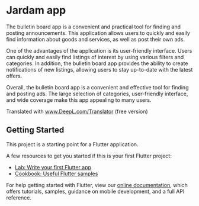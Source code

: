 # Jardam app

The bulletin board app is a convenient and practical tool for finding and posting announcements. This application allows users to quickly and easily find information about goods and services, as well as post their own ads.

One of the advantages of the application is its user-friendly interface. Users can quickly and easily find listings of interest by using various filters and categories. In addition, the bulletin board app provides the ability to create notifications of new listings, allowing users to stay up-to-date with the latest offers.

Overall, the bulletin board app is a convenient and effective tool for finding and posting ads. The large selection of categories, user-friendly interface, and wide coverage make this app appealing to many users.

Translated with www.DeepL.com/Translator (free version)

## Getting Started

This project is a starting point for a Flutter application.

A few resources to get you started if this is your first Flutter project:

- [Lab: Write your first Flutter app](https://flutter.dev/docs/get-started/codelab)
- [Cookbook: Useful Flutter samples](https://flutter.dev/docs/cookbook)

For help getting started with Flutter, view our
[online documentation](https://flutter.dev/docs), which offers tutorials,
samples, guidance on mobile development, and a full API reference.
